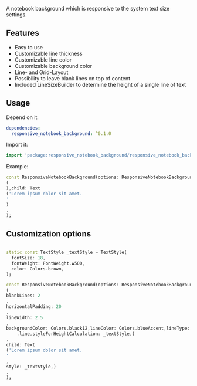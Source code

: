 A notebook background which is responsive to the system text size settings.

## Features

- Easy to use
- Customizable line thickness
- Customizable line color
- Customizable background color
- Line- and Grid-Layout
- Possibility to leave blank lines on top of content
- Included LineSizeBuilder to determine the height of a single line of text

## Usage

Depend on it:

```yaml
dependencies:
  responsive_notebook_background: ^0.1.0
```

Import it:

```dart
import 'package:responsive_notebook_background/responsive_notebook_background.dart';
```

Example:

```dart
const ResponsiveNotebookBackground(options: ResponsiveNotebookBackgroundOptions
(
),child: Text
('Lorem ipsum dolor sit amet.
'
)
,
);
```

## Customization options

```dart

static const TextStyle _textStyle = TextStyle(
  fontSize: 18,
  fontWeight: FontWeight.w500,
  color: Colors.brown,
);

const ResponsiveNotebookBackground(options: ResponsiveNotebookBackgroundOptions
(
blankLines: 2
,
horizontalPadding: 20
,
lineWidth: 2.5
,
backgroundColor: Colors.black12,lineColor: Colors.blueAccent,lineType: LineType
    .line,styleForHeightCalculation: _textStyle,)
,
child: Text
('Lorem ipsum dolor sit amet.
'
,
style: _textStyle,)
,
);
```
